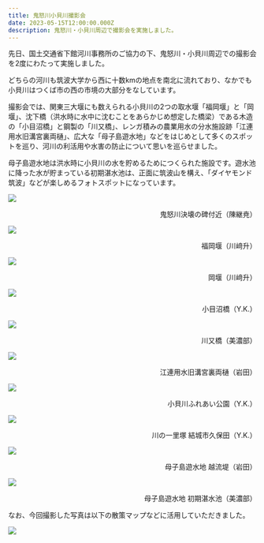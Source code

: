 ```yaml
---
title: 鬼怒川小貝川撮影会
date: 2023-05-15T12:00:00.000Z
description: 鬼怒川・小貝川周辺で撮影会を実施しました。
---
```

<!--StartFragment-->

先日、国土交通省下館河川事務所のご協力の下、鬼怒川・小貝川周辺での撮影会を2度にわたって実施しました。

どちらの河川も筑波大学から西に十数kmの地点を南北に流れており、なかでも小貝川はつくば市の西の市境の大部分をなしています。

撮影会では、関東三大堰にも数えられる小貝川の2つの取水堰「福岡堰」と「岡堰」、沈下橋（洪水時に水中に沈むことをあらかじめ想定した橋梁）である木造の「小目沼橋」と鋼製の「川又橋」、レンガ積みの農業用水の分水施設跡「江連用水旧溝宮裏両樋」、広大な「母子島遊水地」などをはじめとして多くのスポットを巡り、河川の利活用や水害の防止について思いを巡らせました。

母子島遊水地は洪水時に小貝川の水を貯めるためにつくられた施設です。遊水池に降った水が貯まっている初期湛水池は、正面に筑波山を構え、「ダイヤモンド筑波」などが楽しめるフォトスポットになっています。

![](/img/blog-kinugawa-1.jpg)

<div style="text-align: right;">鬼怒川決壊の碑付近（陳継尭）</div>

![](/img/blog-kinugawa-2.jpg)

<div style="text-align: right;">福岡堰（川﨑升）</div>

![](/img/blog-kinugawa-3.jpg)

<div style="text-align: right;">岡堰（川﨑升）</div>

![](/img/blog-kinugawa-4.jpg)

<div style="text-align: right;">小目沼橋（Y.K.）</div>

![](/img/blog-kinugawa-5.jpg)

<div style="text-align: right;">川又橋（美濃部）</div>

![](/img/blog-kinugawa-6.jpg)

<div style="text-align: right;">江連用水旧溝宮裏両樋（岩田）</div>

![](/img/blog-kinugawa-7.jpg)

<div style="text-align: right;">小貝川ふれあい公園（Y.K.）</div>

![](/img/blog-kinugawa-8.jpg)

<div style="text-align: right;">川の一里塚 結城市久保田（Y.K.）</div>

![](/img/blog-kinugawa-9.jpg)

<div style="text-align: right;">母子島遊水地 越流堤（岩田）</div>

![](/img/blog-kinugawa-10.jpg)

<div style="text-align: right;">母子島遊水地 初期湛水池（美濃部）</div>



なお、今回撮影した写真は以下の散策マップなどに活用していただきました。

![](/img/blog-kinugawa-map.jpg)

<!--EndFragment-->
